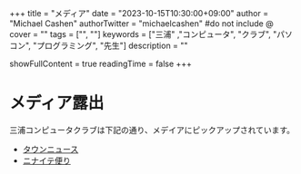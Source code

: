 +++
title = "メディア"
date = "2023-10-15T10:30:00+09:00"
author = "Michael Cashen"
authorTwitter = "michaelcashen" #do not include @
cover = ""
tags = ["", ""]
keywords = ["三浦" ,"コンピュータ", "クラブ", "パソコン", "プログラミング", "先生"]
description = ""

showFullContent = true
readingTime = false
+++

# メディア露出

三浦コンピュータクラブは下記の通り、メデイアにピックアップされています。

* [タウンニュース](https://www.townnews.co.jp/0502/2022/03/18/617224.html)
* [ニナイテ便り](https://www.miuracc.org/%E3%83%8B%E3%83%8A%E3%82%A4%E3%83%86%E4%BE%BF%E3%82%8A202310/)

